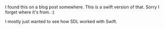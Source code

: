 I found this on a blog post somewhere. This is a swift version of that. Sorry I forget where it's from. :(

I mostly just wanted to see how SDL worked with Swift.
